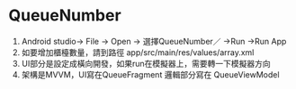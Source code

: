 # QueueNumber

1. Android studio-> File -> Open -> 選擇QueueNumber／ ->Run ->Run App
2. 如要增加櫃檯數量，請到路徑 app/src/main/res/values/array.xml
3. UI部分是設定成橫向開發，如果run在模擬器上，需要轉一下模擬器方向
4. 架構是MVVM，UI寫在QueueFragment  邏輯部分寫在 QueueViewModel